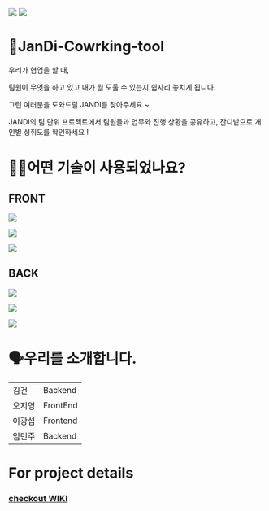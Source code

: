 ![](https://img.shields.io/badge/PROJECT-JANDI--COWORKING--TOOL-blue?style=for-the-badge) 
![](https://img.shields.io/badge/JANDI--COWORKING--TOOL-WEB-yellowgreen?style=for-the-badge)
# 🌱JanDi-Cowrking-tool
우리가 협업을 할 때,

팀원이 무엇을 하고 있고 내가 뭘 도울 수 있는지 쉽사리 놓치게 됩니다.

그런 여러분을 도와드릴 JANDI를 찾아주세요 ~

JANDI의 팀 단위 프로젝트에서 팀원들과 업무와 진행 상황을 공유하고, 잔디밭으로 개인별 성취도를 확인하세요 !


# 🕵🏼어떤 기술이 사용되었나요? 
## FRONT
![](https://img.shields.io/badge/FRONT-JAVASCRIPT-yellow?style=for-the-badge&logo=javascript) 

![](https://img.shields.io/badge/FRONT-REACT-blue?style=for-the-badge&logo=react) 

![](https://img.shields.io/badge/FRONT-REDUX-purple?style=for-the-badge&logo=redux) 

## BACK
![](https://img.shields.io/badge/BACK-NODE-green?style=for-the-badge&logo=node.js) 

![](https://img.shields.io/badge/BACK-EXPRESS-black?style=for-the-badge&logo=express) 

![](https://img.shields.io/badge/BACK-AWS-orange?style=for-the-badge&logo=Amazon-AWS) 


# 🗣️우리를 소개합니다.
<table>
  <tr>
    <td style="cursor:pointer;" onClick = "location.href='http://ihouse.so.vc'">김건</td>
    <td>Backend</td>
  </tr>
  <tr>
    <td>오지영</td>
    <td>FrontEnd</td>
  </tr>
  <tr>
    <td>이광섭</td>
    <td>Frontend</td>
  </tr>
  <tr>
    <td>임민주</td>
    <td>Backend</td>
  </tr>
</table>

# For project details
### [checkout WIKI](https://github.com/codestates/janDi-coworking-tool-server/wiki)
